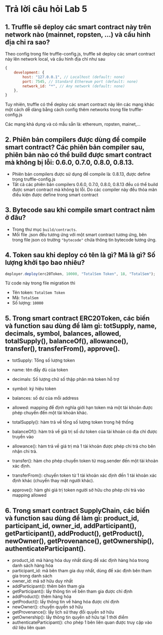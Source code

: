 # Trả lời câu hỏi Lab 5

## 1. Truffle sẽ deploy các smart contract này trên network nào (mainnet, ropsten, …) và cấu hình địa chỉ ra sao?
Theo config trong file truffle-config.js, truffle sẽ deploy các smart contract này lên network local, và cấu hình địa chỉ như sau

```javascript
{
    development: {
        host: "127.0.0.1", // Localhost (default: none)
        port: 7545, // Standard Ethereum port (default: none)
        network_id: "*", // Any network (default: none)
    },
}
```

Tuy nhiên, truffle có thể deploy các smart contract này lên các mạng khác một cách dễ dàng bằng cách config thêm networks trong file truffle-config.js

Các mạng khả dụng và có mẫu sẵn là: ethereum, ropsten, mainet,... 

## 2. Phiên bản compilers được dùng để compile smart contract? Các phiên bản compiler sau, phiên bản nào có thể build được smart contract mà không bị lỗi: 0.6.0, 0.7.0, 0.8.0, 0.8.13. 
- Phiên bản compilers được sử dụng để compile là: 0.8.13, được define trong truffle-config.js
- Tất cả các phiên bản compilers 0.6.0, 0.7.0, 0.8.0, 0.8.13 đều có thể build được smart contract mà không bị lỗi. Do các compiler này đều thỏa mãn điều kiện được define trong smart contract

## 3. Bytecode sau khi compile smart contract nằm ở đâu?
- Trong thư mục `build/contracts`.
- Mối file .json đều tương ứng với một smart contract tương ứng, bên trong file json có trường `"bytecode"` chứa thông tin bytecode tương ứng. 

## 4. Token sau khi deploy có tên là gì? Mã là gì? Số lượng khởi tạo bao nhiêu?
```javascript
deployer.deploy(erc20Token, 10000, "TotalSem Token", 18, "TotalSem");
```
Từ code này trong file migration thì
- Tên token: `TotalSem Token`
- Mã: `TotalSem`
- Số lượng: `10000`

## 5. Trong smart contract ERC20Token, các biến và function sau dùng để làm gì: totSupply, name, decimals, symbol, balances, allowed, totalSupply(), balanceOf(), allowance(), transfer(), transferFrom(), approve().  
- totSupply: Tổng số lượng token
- name: tên đầy đủ của token
- decimals: Số lượng chữ số thập phân mà token hỗ trợ
- symbol: ký hiệu token
- balances: số dư của mỗi address
- allowed: mapping để định nghĩa giới hạn token mà một tài khoản được phép chuyển đến một tài khoản khác.

- totalSupply(): hàm trả về tổng số lượng token trong hệ thống
- balanceOf(): hàm trả về giá trị số dư token của tài khoản có địa chỉ được truyền vào
- allowance(): hàm trả về giá trị mà 1 tài khoản được phép chi trả cho bên nhận chi trả.
- transfer(): hàm cho phép chuyển token từ msg.sender đến một tài khoản xác định.
- transferFrom(): chuyển token từ 1 tài khoản xác định đến 1 tài khoản xác định khác (chuyển thay mặt người khác).
- approve(): hàm ghi giá trị token người sở hữu cho phép chi trả vào mapping allowed

## 6. Trong smart contract SupplyChain, các biến và function sau dùng để làm gì: product_id, participant_id, owner_id, addParticipant(), getParticipant(), addProduct(), getProduct(), newOwner(), getProvenance(), getOwnership(), authenticateParticipant().
- product_id: mã hàng hóa duy nhất dùng để xác định hàng hóa trong danh sách hàng hóa
- participant_id: mã bên tham gia duy nhất, dùng để xác định bên tham gia trong danh sách
- owner_id: mã sở hữu duy nhất
- addParticipant(): thêm bên tham gia
- getParticipant(): lấy thông tin về bên tham gia được chỉ định
- addProduct(): thêm hàng hóa
- getProduct(): lấy thông tin về hàng hóa được chỉ định
- newOwner(): chuyển quyền sở hữu
- getProvenance(): lấy lịch sử thay đổi quyền sở hữu
- getOwnership(): lấy thông tin quyền sở hữu tại 1 thời điểm
- authenticateParticipant(): cho phép 1 bên liên quan được truy cập vào dữ liệu liên quan